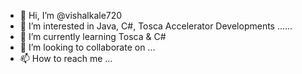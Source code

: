 - 👋 Hi, I’m @vishalkale720
- 👀 I’m interested in Java, C#, Tosca Accelerator Developments ......
- 🌱 I’m currently learning Tosca & C#
- 💞️ I’m looking to collaborate on ...
- 📫 How to reach me ...

<!---
vishalkale720/vishalkale720 is a ✨ special ✨ repository because its `README.md` (this file) appears on your GitHub profile.
You can click the Preview link to take a look at your changes.
--->
